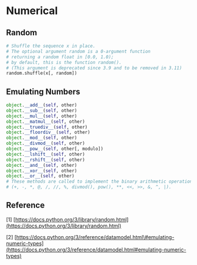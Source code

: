 # Numerical

## Random

```python
# Shuffle the sequence x in place.
# The optional argument random is a 0-argument function 
# returning a random float in [0.0, 1.0); 
# by default, this is the function random().
# (This argument is deprecated since 3.9 and to be removed in 3.11)
random.shuffle(x[, random])
```

## Emulating Numbers

```python
object.__add__(self, other)
object.__sub__(self, other)
object.__mul__(self, other)
object.__matmul__(self, other)
object.__truediv__(self, other)
object.__floordiv__(self, other)
object.__mod__(self, other)
object.__divmod__(self, other)
object.__pow__(self, other[, modulo])
object.__lshift__(self, other)
object.__rshift__(self, other)
object.__and__(self, other)
object.__xor__(self, other)
object.__or__(self, other)
# These methods are called to implement the binary arithmetic operations 
# (+, -, *, @, /, //, %, divmod(), pow(), **, <<, >>, &, ^, |).
```

## Reference

\[1\] [https://docs.python.org/3/library/random.html](https://docs.python.org/3/library/random.html)

\[2\] [https://docs.python.org/3/reference/datamodel.html\#emulating-numeric-types](https://docs.python.org/3/reference/datamodel.html#emulating-numeric-types)

